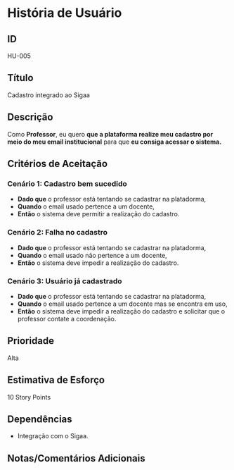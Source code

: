 # História de Usuário

## **ID**

HU-005

## **Título**

Cadastro integrado ao Sigaa

## **Descrição**  

Como **Professor**, eu quero **que a plataforma realize meu cadastro por meio do meu email institucional** para que **eu consiga acessar o sistema.**

## **Critérios de Aceitação**

### Cenário 1: Cadastro bem sucedido

- **Dado que** o professor está tentando se cadastrar na platadorma,  
- **Quando** o email usado pertence a um docente,  
- **Então** o sistema deve permitir a realização do cadastro.

### Cenário 2: Falha no cadastro

- **Dado que** o professor está tentando se cadastrar na platadorma,  
- **Quando** o email usado não pertence a um docente,  
- **Então** o sistema deve impedir a realização do cadastro.

### Cenário 3: Usuário já cadastrado

- **Dado que** o professor está tentando se cadastrar na platadorma,  
- **Quando** o email usado pertence a um docente mas se encontra em uso,  
- **Então** o sistema deve impedir a realização do cadastro e solicitar que o professor contate a coordenação.
  
## **Prioridade**  

Alta

## **Estimativa de Esforço**  

10 Story Points

## **Dependências**  

- Integração com o Sigaa.

## **Notas/Comentários Adicionais**  
